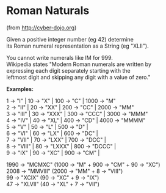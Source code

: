 
# Roman Naturals  
(from http://cyber-dojo.org)  
  
Given a positive integer number (eg 42) determine  
its Roman numeral representation as a String (eg "XLII").  
  
You cannot write numerals like IM for 999.  
Wikipedia states "Modern Roman numerals are written by  
expressing each digit separately starting with the  
leftmost digit and skipping any digit with a value of zero."  
  
**Examples:**  
  
1 ->    "I" | 10 ->    "X" | 100 ->    "C" | 1000 ->    "M"   
2 ->   "II" | 20 ->   "XX" | 200 ->   "CC" | 2000 ->   "MM"  
3 ->  "III" | 30 ->  "XXX" | 300 ->  "CCC" | 3000 ->  "MMM"  
4 ->   "IV" | 40 ->   "XL" | 400 ->   "CD" | 4000 -> "MMMM"  
5 ->    "V" | 50 ->    "L" | 500 ->    "D" |  
6 ->   "VI" | 60 ->   "LX" | 600 ->   "DC" |  
7 ->  "VII" | 70 ->  "LXX" | 700 ->  "DCC" |  
8 -> "VIII" | 80 -> "LXXX" | 800 -> "DCCC" |  
9 ->   "IX" | 90 ->   "XC" | 900 ->   "CM" |  
  
1990 -> "MCMXC"  (1000 -> "M"  + 900 -> "CM" + 90 -> "XC")  
2008 -> "MMVIII" (2000 -> "MM" + 8 -> "VIII")  
  99 -> "XCIX"   (90 -> "XC" + 9 -> "IX")  
  47 -> "XLVII"  (40 -> "XL" + 7 -> "VII")